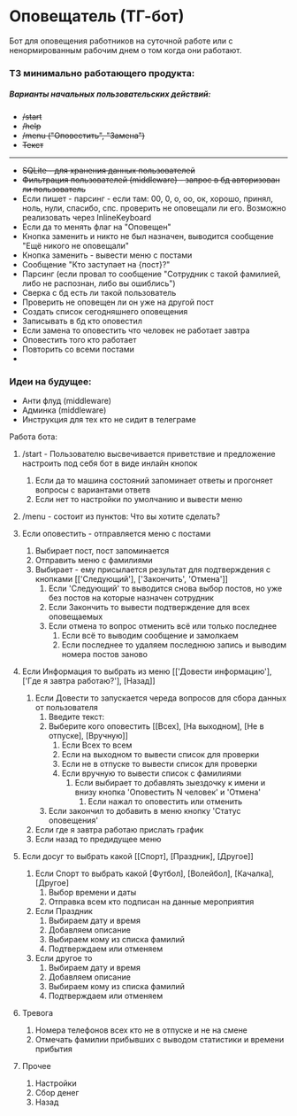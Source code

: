# Оповещатель (ТГ-бот)

Бот для оповещения работников на суточной работе или с ненормированным рабочим днем о том когда они работают.

### ТЗ минимально работающего продукта:
 
##### Варианты начальных пользовательских действий: 

- ~~/start~~
- ~~/help~~
- ~~/menu ("Оповестить", "Замена")~~
- ~~Текст~~
---
- ~~SQLite - для хранения данных пользователей~~
- ~~Фильтрация пользователей (middleware) - запрос в бд авторизован ли пользователь~~
- Если пишет - парсинг - если там: 00, 0, o, oo, ок, хорошо, принял, ноль, нули, спасибо, спс. 
проверить не оповещали ли его. Возможно реализовать через InlineKeyboard
- Если да то менять флаг на "Оповещен"
- Кнопка заменить и никто не был назначен, выводится сообщение "Ещё никого не оповещали"
- Кнопка заменить - вывести меню с постами
- Сообщение "Кто заступает на {пост}?"
- Парсинг (если провал то сообщение "Сотрудник с такой фамилией, либо не распознан, либо вы ошиблись")
- Сверка с бд есть ли такой пользователь
- Проверить не оповещен ли он уже на другой пост
- Создать список сегодняшнего оповещения
- Записывать в бд кто оповестил
- Если замена то оповестить что человек не работает завтра
- Оповестить того кто работает
- Повторить со всеми постами
- 


### Идеи на будущее:

- Анти флуд (middleware)
- Админка (middleware)
- Инструкция для тех кто не сидит в телеграме




Работа бота:
1. /start - Пользователю высвечивается приветствие и предложение настроить под себя бот в виде инлайн кнопок
   1. Если да то машина состояний запоминает ответы и прогоняет вопросы с вариантами ответв
   2. Если нет то настройки по умолчанию и вывести меню
2. /menu - состоит из пунктов: Что вы хотите сделать?

3. Если оповестить - отправляется меню с постами
   1. Выбирает пост, пост запоминается
   2. Отправить меню с фамилиями
   3. Выбирает - ему присылается результат для подтверждения с кнопками
      [['Следующий'], ['Закончить', 'Отмена']]
      1. Если 'Следующий' то выводится снова выбор постов, но уже без постов на которые назначен сотрудник
      2. Если Закончить то вывести подтверждение для всех оповещаемых
      3. Если отмена то вопрос отменить всё или только последнее
         1. Если всё то выводим сообщение и замолкаем
         2. Если последнее то удаляем последнюю запись и выводим номера постов заново
4. Если Информация то выбрать из меню
   [['Довести информацию'], ['Где я завтра работаю?'], [Назад]]
   1. Если Довести то запускается череда вопросов для сбора данных от пользователя
      1. Введите текст:
      2. Выберите кого оповестить [[Всех], [На выходном], [Не в отпуске], [Вручную]]
         1. Если Всех то всем
         2. Если на выходном то вывести список для проверки
         3. Если не в отпуске то вывести список для проверки
         4. Если вручную то вывести список с фамилиями
            1. Если выбирает то добавлять зыездочку к имени и внизу кнопка 'Оповестить N человек' и 'Отмена'
               1. Если нажал то оповестить или отменить
      3. Если закончил то добавить в меню кнопку 'Статус оповещения'
   2. Если где я завтра работаю прислать график
   3. Если назад то предидущее меню
5. Если досуг то выбрать какой [[Спорт], [Праздник], [Другое]]
   1. Если Спорт то выбрать какой [Футбол], [Волейбол], [Качалка], [Другое]
      1. Выбор времени и даты 
      2. Отправка всем кто подписан на данные мероприятия
   2. Если Праздник
      1. Выбираем дату и время
      2. Добавляем описание
      3. Выбираем кому из списка фамилий
      4. Подтверждаем или отменяем
   3. Если другое то
      1. Выбираем дату и время
      2. Добавляем описание
      3. Выбираем кому из списка фамилий
      4. Подтверждаем или отменяем
6. Тревога
   1. Номера телефонов всех кто не в отпуске и не на смене
   2. Отмечать фамилии прибывших с выводом статистики и времени прибытия
7. Прочее
   1. Настройки
   2. Сбор денег
   3. Назад
